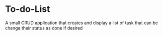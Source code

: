 # To-do-List
A small CRUD application that creates and display a list of task that can be change their status as done if desired 
